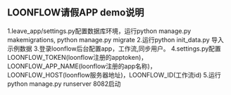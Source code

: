 ## LOONFLOW请假APP demo说明
1.leave_app/settings.py配置数据库环境，运行python manage.py makemigrations, python manage.py migrate
2.运行python init_data.py 导入示例数据
3.登录loonflow后台配置app，工作流,同步用户。
4.settings.py配置LOONFLOW_TOKEN(loonflow注册的apptoken)，LOONFLOW_APP_NAME(loonflow注册的app名称)，LOONFLOW_HOST(loonflow服务器地址)，LOONFLOW_ID(工作流id)
5.运行python manage.py runserver 8082启动